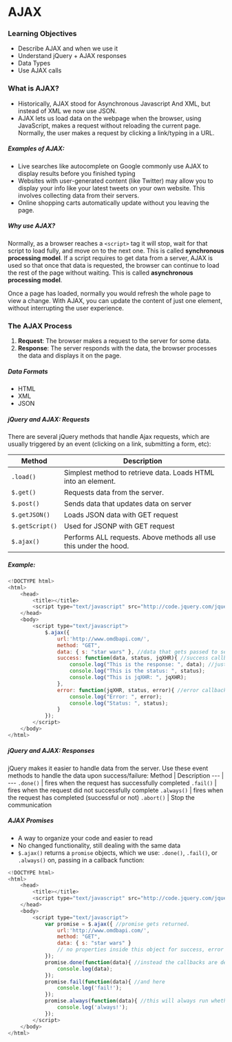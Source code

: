# AJAX

### Learning Objectives
- Describe AJAX and when we use it
- Understand jQuery + AJAX responses
- Data Types
- Use AJAX calls

### What is AJAX?

- Historically, AJAX stood for Asynchronous Javascript And XML, but instead of XML we now use JSON. 
- AJAX lets us load data on the webpage when the browser, using JavaScript, makes a request without reloading the current page. 
Normally, the user makes a request by clicking a link/typing in a URL.

##### Examples of AJAX:
- Live searches like autocomplete on Google commonly use AJAX to display results before you finished typing
-  Websites with user-generated content (like Twitter) may allow you to display your info like your latest tweets on your own website. This involves collecting data from their servers.
-  Online shopping carts automatically update without you leaving the page. 

##### Why use AJAX?
Normally, as a browser reaches a `<script>` tag it will stop, wait for that script to load fully, and move on to the next one. This is called  **synchronous processing model**. If a script requires to get data from a server, AJAX is used so that once that data is requested, the browser can continue to load the rest of the page without waiting. This is called **asynchronous processing model**. 

Once a page has loaded, normally you would refresh the whole page to view a change. With AJAX, you can update the content of just one element, without interrupting the user experience.

### The AJAX Process
1. **Request**: The browser makes a request to the server for some data.
2. **Response**: The server responds with the data, the browser processes the data and displays it on the page.

##### Data Formats
- HTML
- XML
- JSON

##### jQuery and AJAX: Requests
There are several jQuery methods that handle Ajax requests, which are usually triggered by an event (clicking on a link, submitting a form, etc):

Method | Description 
--- | --- 
`.load()` | Simplest method to retrieve data. Loads HTML into an element.
`$.get()` | Requests data from the server.
`$.post()` | Sends data that updates data on server
`$.getJSON()` | Loads JSON data with GET request
`$.getScript()` | Used for JSONP with GET request
`$.ajax()` | Performs ALL requests. Above methods all use this under the hood.


##### Example:
```javascript
<!DOCTYPE html>
<html>
    <head>
        <title></title>
        <script type="text/javascript" src="http://code.jquery.com/jquery-3.0.0.min.js"></script>
    </head>
    <body>
        <script type="text/javascript">
            $.ajax({
                url:'http://www.omdbapi.com/',
                method: "GET",
                data: { s: "star wars" }, //data that gets passed to server
                success: function(data, status, jqXHR){ //success callback
                    console.log("This is the response: ", data); //just console logging
                    console.log("This is the status: ", status);
                    console.log("This is jqXHR: ", jqXHR);
                },
                error: function(jqXHR, status, error){ //error callback.  Gets called on situations like trying to hit a url that doesn't exist
                    console.log("Error: ", error);
                    console.log("Status: ", status);
                }
            });
        </script>
    </body>
</html>
```

##### jQuery and AJAX: Responses
jQuery makes it easier to handle data from the server. Use these event methods to handle the data upon success/failure:
Method | Description
--- | --- 
`.done()` | fires when the request has successfully completed
`.fail()` | fires when the request did not successfully complete
`.always()` | fires when the request has completed (successful or not)
`.abort()` | Stop the communication

##### AJAX Promises
- A way to organize your code and easier to read
- No changed functionality, still dealing with the same data
- `$.ajax()` returns a `promise` objects, which we use: `.done()`, `.fail()`, or `.always()` on, passing in a callback function:

```javascript
<!DOCTYPE html>
<html>
    <head>
        <title></title>
        <script type="text/javascript" src="http://code.jquery.com/jquery-1.11.3.min.js"></script>
    </head>
    <body>
        <script type="text/javascript">
            var promise = $.ajax({ //promise gets returned.
                url:'http://www.omdbapi.com/',
                method: "GET",
                data: { s: "star wars" }
                // no properties inside this object for success, error
            });
            promise.done(function(data){ //instead the callbacks are defined here
                console.log(data);
            });
            promise.fail(function(data){ //and here
                console.log('fail!');
            });
            promise.always(function(data){ //this will always run whether on success or failure
                console.log('always!');
            });
        </script>
    </body>
</html>
```


